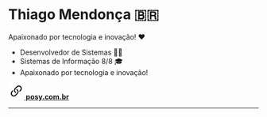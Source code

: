 # Thiago Mendonça 🇧🇷

Apaixonado por tecnologia e inovação! ❤

- Desenvolvedor de Sistemas 👨‍💻
- Sistemas de Informação 8/8 🎓
- Apaixonado por tecnologia e inovação!

**[![](link.svg) posy.com.br](https://posy.com.br)**

---

<br>
<!-- space-evenly on div readme.md -->
<div align="center">
    <img style="margin: 0 10px; height: 180px;" src="https://github-readme-stats.vercel.app/api?username=thiagodebugs&count_private=true&show_icons=true" alt="">
    <img style="margin: 0 10px; height: 180px;" src="https://github-readme-stats.vercel.app/api/top-langs/?username=thiagodebugs&layout=compact" alt="">
</div>
